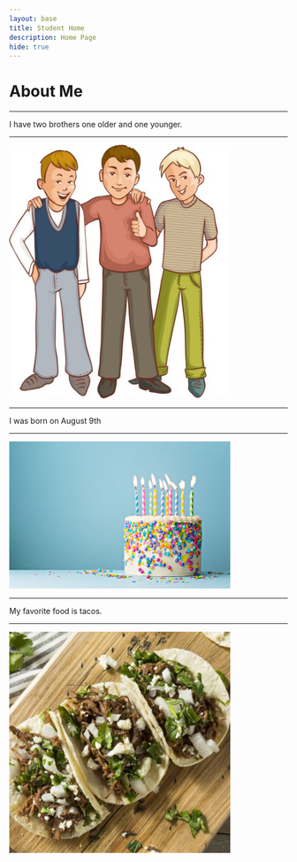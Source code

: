 ```yaml
---
layout: base
title: Student Home 
description: Home Page
hide: true
---
```


# About Me







_______________________________________________________________________________
I have two brothers one older and one younger.

_______________________________________________________________________________

<img src="images/three-happy-cartoon-boys-who-support-each-other-vector-9170265.jpg" alt="Description"
style="width:400px; height:auto;">








_______________________________________________________________________________
 



I was born on August 9th


_______________________________________________________________________________


<img src="images/birthday-cake-decorated-with-colorful-sprinkles-and-royalty-free-image-1653509348.jpg" alt="Description"
style="width:400px; height:auto;">


_______________________________________________________________________________


My favorite food is tacos.

_______________________________________________________________________________


<img src="images/iStock-960337396-3beef-barbacoa-tacos-e1695391119564-500x500.jpg" alt="Description"
style="width:400px; height:auto;">